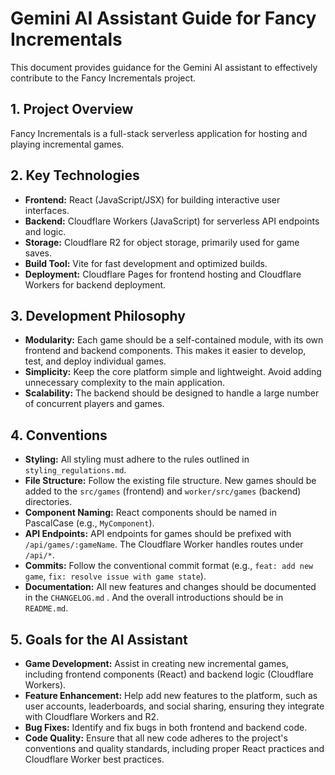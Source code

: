 # Gemini AI Assistant Guide for Fancy Incrementals

This document provides guidance for the Gemini AI assistant to effectively contribute to the Fancy Incrementals project.

## **1. Project Overview**

Fancy Incrementals is a full-stack serverless application for hosting and playing incremental games.

## **2. Key Technologies**

* **Frontend:** React (JavaScript/JSX) for building interactive user interfaces.
* **Backend:** Cloudflare Workers (JavaScript) for serverless API endpoints and logic.
* **Storage:** Cloudflare R2 for object storage, primarily used for game saves.
* **Build Tool:** Vite for fast development and optimized builds.
* **Deployment:** Cloudflare Pages for frontend hosting and Cloudflare Workers for backend deployment.

## **3. Development Philosophy**

* **Modularity:** Each game should be a self-contained module, with its own frontend and backend components. This makes it easier to develop, test, and deploy individual games.
* **Simplicity:** Keep the core platform simple and lightweight. Avoid adding unnecessary complexity to the main application.
* **Scalability:** The backend should be designed to handle a large number of concurrent players and games.

## **4. Conventions**

* **Styling:** All styling must adhere to the rules outlined in `styling_regulations.md`.
* **File Structure:** Follow the existing file structure. New games should be added to the `src/games` (frontend) and `worker/src/games` (backend) directories.
* **Component Naming:** React components should be named in PascalCase (e.g., `MyComponent`).
* **API Endpoints:** API endpoints for games should be prefixed with `/api/games/:gameName`. The Cloudflare Worker handles routes under `/api/*`.
* **Commits:** Follow the conventional commit format (e.g., `feat: add new game`, `fix: resolve issue with game state`).
* **Documentation:** All new features and changes should be documented in the `CHANGELOG.md` . And the overall introductions should be in `README.md`.

## **5. Goals for the AI Assistant**

* **Game Development:** Assist in creating new incremental games, including frontend components (React) and backend logic (Cloudflare Workers).
* **Feature Enhancement:** Help add new features to the platform, such as user accounts, leaderboards, and social sharing, ensuring they integrate with Cloudflare Workers and R2.
* **Bug Fixes:** Identify and fix bugs in both frontend and backend code.
* **Code Quality:** Ensure that all new code adheres to the project's conventions and quality standards, including proper React practices and Cloudflare Worker best practices.
